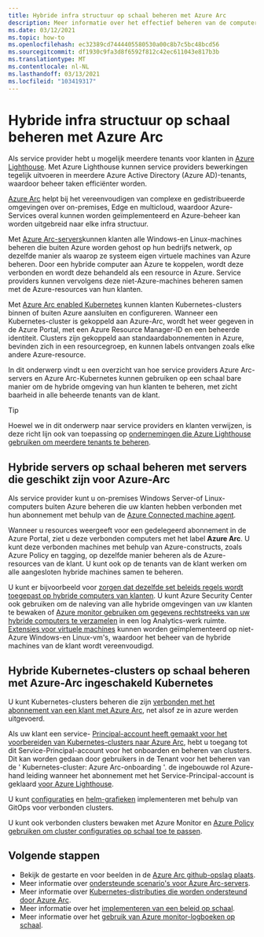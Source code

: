 ```yaml
---
title: Hybride infra structuur op schaal beheren met Azure Arc
description: Meer informatie over het effectief beheren van de computers en Kubernetes-clusters van uw klanten buiten Azure.
ms.date: 03/12/2021
ms.topic: how-to
ms.openlocfilehash: ec32389cd7444405580530a00c8b7c5bc48bcd56
ms.sourcegitcommit: df1930c9fa3d8f6592f812c42ec611043e817b3b
ms.translationtype: MT
ms.contentlocale: nl-NL
ms.lasthandoff: 03/13/2021
ms.locfileid: "103419317"
---
```

# <a name="manage-hybrid-infrastructure-at-scale-with-azure-arc"></a>Hybride infra structuur op schaal beheren met Azure Arc

Als service provider hebt u mogelijk meerdere tenants voor klanten in [Azure Lighthouse](../overview.md). Met Azure Lighthouse kunnen service providers bewerkingen tegelijk uitvoeren in meerdere Azure Active Directory (Azure AD)-tenants, waardoor beheer taken efficiënter worden.

[Azure Arc](../../azure-arc/overview.md) helpt bij het vereenvoudigen van complexe en gedistribueerde omgevingen over on-premises, Edge en multicloud, waardoor Azure-Services overal kunnen worden geïmplementeerd en Azure-beheer kan worden uitgebreid naar elke infra structuur.

Met [Azure Arc-servers](../../azure-arc/servers/overview.md)kunnen klanten alle Windows-en Linux-machines beheren die buiten Azure worden gehost op hun bedrijfs netwerk, op dezelfde manier als waarop ze systeem eigen virtuele machines van Azure beheren. Door een hybride computer aan Azure te koppelen, wordt deze verbonden en wordt deze behandeld als een resource in Azure. Service providers kunnen vervolgens deze niet-Azure-machines beheren samen met de Azure-resources van hun klanten.

Met [Azure Arc enabled Kubernetes](../../azure-arc/kubernetes/overview.md) kunnen klanten Kubernetes-clusters binnen of buiten Azure aansluiten en configureren. Wanneer een Kubernetes-cluster is gekoppeld aan Azure-Arc, wordt het weer gegeven in de Azure Portal, met een Azure Resource Manager-ID en een beheerde identiteit. Clusters zijn gekoppeld aan standaardabonnementen in Azure, bevinden zich in een resourcegroep, en kunnen labels ontvangen zoals elke andere Azure-resource.

In dit onderwerp vindt u een overzicht van hoe service providers Azure Arc-servers en Azure Arc-Kubernetes kunnen gebruiken op een schaal bare manier om de hybride omgeving van hun klanten te beheren, met zicht baarheid in alle beheerde tenants van de klant.

> [!TIP]
> Hoewel we in dit onderwerp naar service providers en klanten verwijzen, is deze richt lijn ook van toepassing op [ondernemingen die Azure Lighthouse gebruiken om meerdere tenants te beheren](../concepts/enterprise.md).

## <a name="manage-hybrid-servers-at-scale-with-azure-arc-enabled-servers"></a>Hybride servers op schaal beheren met servers die geschikt zijn voor Azure-Arc

Als service provider kunt u on-premises Windows Server-of Linux-computers buiten Azure beheren die uw klanten hebben verbonden met hun abonnement met behulp van de [Azure Connected machine agent](../../azure-arc/servers/agent-overview.md).

Wanneer u resources weergeeft voor een gedelegeerd abonnement in de Azure Portal, ziet u deze verbonden computers met het label **Azure Arc**. U kunt deze verbonden machines met behulp van Azure-constructs, zoals Azure Policy en tagging, op dezelfde manier beheren als de Azure-resources van de klant. U kunt ook op de tenants van de klant werken om alle aangesloten hybride machines samen te beheren.

U kunt er bijvoorbeeld voor [zorgen dat dezelfde set beleids regels wordt toegepast op hybride computers van klanten](../../azure-arc/servers/learn/tutorial-assign-policy-portal.md). U kunt Azure Security Center ook gebruiken om de naleving van alle hybride omgevingen van uw klanten te bewaken of [Azure monitor gebruiken om gegevens rechtstreeks van uw hybride computers te verzamelen](../../azure-arc/servers/learn/tutorial-enable-vm-insights.md) in een log Analytics-werk ruimte. [Extensies voor virtuele machines](../../azure-arc/servers/manage-vm-extensions.md) kunnen worden geïmplementeerd op niet-Azure Windows-en Linux-vm's, waardoor het beheer van de hybride machines van de klant wordt vereenvoudigd.

## <a name="manage-hybrid-kubernetes-clusters-at-scale-with-azure-arc-enabled-kubernetes"></a>Hybride Kubernetes-clusters op schaal beheren met Azure-Arc ingeschakeld Kubernetes

U kunt Kubernetes-clusters beheren die zijn [verbonden met het abonnement van een klant met Azure Arc](../../azure-arc/kubernetes/connect-cluster.md), net alsof ze in azure werden uitgevoerd.

Als uw klant een service- [Principal-account heeft gemaakt voor het voorbereiden van Kubernetes-clusters naar Azure Arc](../../azure-arc/kubernetes/create-onboarding-service-principal.md), hebt u toegang tot dit Service-Principal-account voor het onboarden en beheren van clusters. Dit kan worden gedaan door gebruikers in de Tenant voor het beheren van de ' Kubernetes-cluster: Azure Arc-onboarding '. de ingebouwde rol Azure-hand leiding wanneer het abonnement met het Service-Principal-account is geklaard [voor Azure Lighthouse](onboard-customer.md).

U kunt [configuraties](../../azure-arc/kubernetes/use-gitops-connected-cluster.md) en [helm-grafieken](../../azure-arc/kubernetes/use-gitops-with-helm.md) implementeren met behulp van GitOps voor verbonden clusters.

U kunt ook verbonden clusters bewaken met Azure Monitor en [Azure Policy gebruiken om cluster configuraties op schaal toe te passen](../../azure-arc/kubernetes/use-azure-policy.md).

## <a name="next-steps"></a>Volgende stappen

- Bekijk de gestarte en voor beelden in de [Azure Arc github-opslag plaats](https://github.com/microsoft/azure_arc).
- Meer informatie over [ondersteunde scenario's voor Azure Arc-servers](../../azure-arc/servers/overview.md#supported-scenarios).
- Meer informatie over [Kubernetes-distributies die worden ondersteund door Azure Arc](../../azure-arc/kubernetes/overview.md#supported-kubernetes-distributions).
- Meer informatie over het [implementeren van een beleid op schaal](policy-at-scale.md).
- Meer informatie over het [gebruik van Azure monitor-logboeken op schaal](monitor-at-scale.md).
